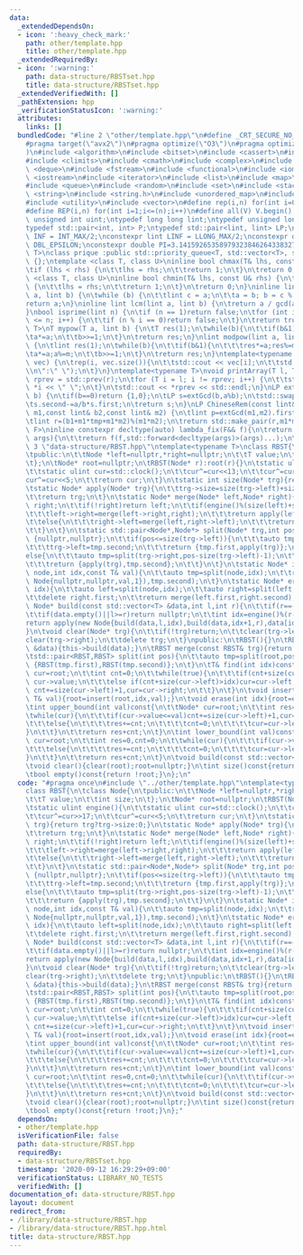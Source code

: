```yaml
---
data:
  _extendedDependsOn:
  - icon: ':heavy_check_mark:'
    path: other/template.hpp
    title: other/template.hpp
  _extendedRequiredBy:
  - icon: ':warning:'
    path: data-structure/RBSTset.hpp
    title: data-structure/RBSTset.hpp
  _extendedVerifiedWith: []
  _pathExtension: hpp
  _verificationStatusIcon: ':warning:'
  attributes:
    links: []
  bundledCode: "#line 2 \"other/template.hpp\"\n#define _CRT_SECURE_NO_WARNINGS\n\
    #pragma target(\"avx2\")\n#pragma optimize(\"O3\")\n#pragma optimize(\"unroll-loops\"\
    )\n#include <algorithm>\n#include <bitset>\n#include <cassert>\n#include <cfloat>\n\
    #include <climits>\n#include <cmath>\n#include <complex>\n#include <ctime>\n#include\
    \ <deque>\n#include <fstream>\n#include <functional>\n#include <iomanip>\n#include\
    \ <iostream>\n#include <iterator>\n#include <list>\n#include <map>\n#include <memory>\n\
    #include <queue>\n#include <random>\n#include <set>\n#include <stack>\n#include\
    \ <string>\n#include <string.h>\n#include <unordered_map>\n#include <unordered_set>\n\
    #include <utility>\n#include <vector>\n#define rep(i,n) for(int i=0;i<(n);i++)\n\
    #define REP(i,n) for(int i=1;i<=(n);i++)\n#define all(V) V.begin(),V.end()\ntypedef\
    \ unsigned int uint;\ntypedef long long lint;\ntypedef unsigned long long ulint;\n\
    typedef std::pair<int, int> P;\ntypedef std::pair<lint, lint> LP;\nconstexpr int\
    \ INF = INT_MAX/2;\nconstexpr lint LINF = LLONG_MAX/2;\nconstexpr double eps =\
    \ DBL_EPSILON;\nconstexpr double PI=3.141592653589793238462643383279;\ntemplate<class\
    \ T>\nclass prique :public std::priority_queue<T, std::vector<T>, std::greater<T>>\
    \ {};\ntemplate <class T, class U>\ninline bool chmax(T& lhs, const U& rhs) {\n\
    \tif (lhs < rhs) {\n\t\tlhs = rhs;\n\t\treturn 1;\n\t}\n\treturn 0;\n}\ntemplate\
    \ <class T, class U>\ninline bool chmin(T& lhs, const U& rhs) {\n\tif (lhs > rhs)\
    \ {\n\t\tlhs = rhs;\n\t\treturn 1;\n\t}\n\treturn 0;\n}\ninline lint gcd(lint\
    \ a, lint b) {\n\twhile (b) {\n\t\tlint c = a;\n\t\ta = b; b = c % b;\n\t}\n\t\
    return a;\n}\ninline lint lcm(lint a, lint b) {\n\treturn a / gcd(a, b) * b;\n\
    }\nbool isprime(lint n) {\n\tif (n == 1)return false;\n\tfor (int i = 2; i * i\
    \ <= n; i++) {\n\t\tif (n % i == 0)return false;\n\t}\n\treturn true;\n}\ntemplate<typename\
    \ T>\nT mypow(T a, lint b) {\n\tT res(1);\n\twhile(b){\n\t\tif(b&1)res*=a;\n\t\
    \ta*=a;\n\t\tb>>=1;\n\t}\n\treturn res;\n}\nlint modpow(lint a, lint b, lint m)\
    \ {\n\tlint res(1);\n\twhile(b){\n\t\tif(b&1){\n\t\t\tres*=a;res%=m;\n\t\t}\n\t\
    \ta*=a;a%=m;\n\t\tb>>=1;\n\t}\n\treturn res;\n}\ntemplate<typename T>\nvoid printArray(std::vector<T>&\
    \ vec) {\n\trep(i, vec.size()){\n\t\tstd::cout << vec[i];\n\t\tstd::cout<<(i==(int)vec.size()-1?\"\
    \\n\":\" \");\n\t}\n}\ntemplate<typename T>\nvoid printArray(T l, T r) {\n\tT\
    \ rprev = std::prev(r);\n\tfor (T i = l; i != rprev; i++) {\n\t\tstd::cout <<\
    \ *i << \" \";\n\t}\n\tstd::cout << *rprev << std::endl;\n}\nLP extGcd(lint a,lint\
    \ b) {\n\tif(b==0)return {1,0};\n\tLP s=extGcd(b,a%b);\n\tstd::swap(s.first,s.second);\n\
    \ts.second-=a/b*s.first;\n\treturn s;\n}\nLP ChineseRem(const lint& b1,const lint&\
    \ m1,const lint& b2,const lint& m2) {\n\tlint p=extGcd(m1,m2).first;\n\tlint tmp=(b2-b1)*p%m2;\n\
    \tlint r=(b1+m1*tmp+m1*m2)%(m1*m2);\n\treturn std::make_pair(r,m1*m2);\n}\ntemplate<typename\
    \ F>\ninline constexpr decltype(auto) lambda_fix(F&& f){\n\treturn [f=std::forward<F>(f)](auto&&...\
    \ args){\n\t\treturn f(f,std::forward<decltype(args)>(args)...);\n\t};\n}\n#line\
    \ 3 \"data-structure/RBST.hpp\"\ntemplate<typename T>\nclass RBST{\n\tclass Node{\n\
    \tpublic:\n\t\tNode *left=nullptr,*right=nullptr;\n\t\tT value;\n\t\tint size;\n\
    \t};\n\tNode* root=nullptr;\n\tRBST(Node* r):root(r){}\n\tstatic ulint engine(){\n\
    \t\tstatic ulint cur=std::clock();\n\t\tcur^=cur<<13;\n\t\tcur^=cur>>17;\n\t\t\
    cur^=cur<<5;\n\t\treturn cur;\n\t}\n\tstatic int size(Node* trg){return trg?trg->size:0;}\n\
    \tstatic Node* apply(Node* trg){\n\t\ttrg->size=size(trg->left)+size(trg->right)+1;\n\
    \t\treturn trg;\n\t}\n\tstatic Node* merge(Node* left,Node* right){\n\t\tif(!left)return\
    \ right;\n\t\tif(!right)return left;\n\t\tif(engine()%(size(left)+size(right))<size(left)){\n\
    \t\t\tleft->right=merge(left->right,right);\n\t\t\treturn apply(left);\n\t\t}\n\
    \t\telse{\n\t\t\tright->left=merge(left,right->left);\n\t\t\treturn apply(right);\n\
    \t\t}\n\t}\n\tstatic std::pair<Node*,Node*> split(Node* trg,int pos){\n\t\tif(!trg)return\
    \ {nullptr,nullptr};\n\t\tif(pos<=size(trg->left)){\n\t\t\tauto tmp=split(trg->left,pos);\n\
    \t\t\ttrg->left=tmp.second;\n\t\t\treturn {tmp.first,apply(trg)};\n\t\t}\n\t\t\
    else{\n\t\t\tauto tmp=split(trg->right,pos-size(trg->left)-1);\n\t\t\ttrg->right=tmp.first;\n\
    \t\t\treturn {apply(trg),tmp.second};\n\t\t}\n\t}\n\tstatic Node* insert(Node*\
    \ node,int idx,const T& val){\n\t\tauto tmp=split(node,idx);\n\t\treturn merge(merge(tmp.first,new\
    \ Node{nullptr,nullptr,val,1}),tmp.second);\n\t}\n\tstatic Node* erase(Node* node,int\
    \ idx){\n\t\tauto left=split(node,idx);\n\t\tauto right=split(left.second,1);\n\
    \t\tdelete right.first;\n\t\treturn merge(left.first,right.second);\n\t}\n\tstatic\
    \ Node* build(const std::vector<T> &data,int l,int r){\n\t\tif(r==-1)r=data.size();\n\
    \t\tif(data.empty()||l>=r)return nullptr;\n\t\tint idx=engine()%(r-l)+l;\n\t\t\
    return apply(new Node{build(data,l,idx),build(data,idx+1,r),data[idx],1});\n\t\
    }\n\tvoid clear(Node* trg){\n\t\tif(!trg)return;\n\t\tclear(trg->left);\n\t\t\
    clear(trg->right);\n\t\tdelete trg;\n\t}\npublic:\n\tRBST(){}\n\tRBST(const std::vector<T>\
    \ &data){this->build(data);}\n\tRBST merge(const RBST& trg){return RBST(merge(root,trg.root));}\n\
    \tstd::pair<RBST,RBST> split(int pos){\n\t\tauto tmp=split(root,pos);\n\t\treturn\
    \ {RBST(tmp.first),RBST(tmp.second)};\n\t}\n\tT& find(int idx)const{\n\t\tNode*\
    \ cur=root;\n\t\tint cnt=0;\n\t\twhile(true){\n\t\t\tif(cnt+size(cur->left)==idx)return\
    \ cur->value;\n\t\t\telse if(cnt+size(cur->left)>idx)cur=cur->left;\n\t\t\telse\
    \ cnt+=size(cur->left)+1,cur=cur->right;\n\t\t}\n\t}\n\tvoid insert(int idx,const\
    \ T& val){root=insert(root,idx,val);}\n\tvoid erase(int idx){root=erase(root,idx);}\n\
    \tint upper_bound(int val)const{\n\t\tNode* cur=root;\n\t\tint res=0,cnt=0;\n\t\
    \twhile(cur){\n\t\t\tif(cur->value<=val)cnt+=size(cur->left)+1,cur=cur->right;\n\
    \t\t\telse{\n\t\t\t\tres+=cnt;\n\t\t\t\tcnt=0;\n\t\t\t\tcur=cur->left;\n\t\t\t\
    }\n\t\t}\n\t\treturn res+cnt;\n\t}\n\tint lower_bound(int val)const{\n\t\tNode*\
    \ cur=root;\n\t\tint res=0,cnt=0;\n\t\twhile(cur){\n\t\t\tif(cur->value<val)cnt+=size(cur->left)+1,cur=cur->right;\n\
    \t\t\telse{\n\t\t\t\tres+=cnt;\n\t\t\t\tcnt=0;\n\t\t\t\tcur=cur->left;\n\t\t\t\
    }\n\t\t}\n\t\treturn res+cnt;\n\t}\n\tvoid build(const std::vector<T> &data){root=build(data,0,-1);}\n\
    \tvoid clear(){clear(root);root=nullptr;}\n\tint size()const{return empty()?0:root->size;}\n\
    \tbool empty()const{return !root;}\n};\n"
  code: "#pragma once\n#include \"../other/template.hpp\"\ntemplate<typename T>\n\
    class RBST{\n\tclass Node{\n\tpublic:\n\t\tNode *left=nullptr,*right=nullptr;\n\
    \t\tT value;\n\t\tint size;\n\t};\n\tNode* root=nullptr;\n\tRBST(Node* r):root(r){}\n\
    \tstatic ulint engine(){\n\t\tstatic ulint cur=std::clock();\n\t\tcur^=cur<<13;\n\
    \t\tcur^=cur>>17;\n\t\tcur^=cur<<5;\n\t\treturn cur;\n\t}\n\tstatic int size(Node*\
    \ trg){return trg?trg->size:0;}\n\tstatic Node* apply(Node* trg){\n\t\ttrg->size=size(trg->left)+size(trg->right)+1;\n\
    \t\treturn trg;\n\t}\n\tstatic Node* merge(Node* left,Node* right){\n\t\tif(!left)return\
    \ right;\n\t\tif(!right)return left;\n\t\tif(engine()%(size(left)+size(right))<size(left)){\n\
    \t\t\tleft->right=merge(left->right,right);\n\t\t\treturn apply(left);\n\t\t}\n\
    \t\telse{\n\t\t\tright->left=merge(left,right->left);\n\t\t\treturn apply(right);\n\
    \t\t}\n\t}\n\tstatic std::pair<Node*,Node*> split(Node* trg,int pos){\n\t\tif(!trg)return\
    \ {nullptr,nullptr};\n\t\tif(pos<=size(trg->left)){\n\t\t\tauto tmp=split(trg->left,pos);\n\
    \t\t\ttrg->left=tmp.second;\n\t\t\treturn {tmp.first,apply(trg)};\n\t\t}\n\t\t\
    else{\n\t\t\tauto tmp=split(trg->right,pos-size(trg->left)-1);\n\t\t\ttrg->right=tmp.first;\n\
    \t\t\treturn {apply(trg),tmp.second};\n\t\t}\n\t}\n\tstatic Node* insert(Node*\
    \ node,int idx,const T& val){\n\t\tauto tmp=split(node,idx);\n\t\treturn merge(merge(tmp.first,new\
    \ Node{nullptr,nullptr,val,1}),tmp.second);\n\t}\n\tstatic Node* erase(Node* node,int\
    \ idx){\n\t\tauto left=split(node,idx);\n\t\tauto right=split(left.second,1);\n\
    \t\tdelete right.first;\n\t\treturn merge(left.first,right.second);\n\t}\n\tstatic\
    \ Node* build(const std::vector<T> &data,int l,int r){\n\t\tif(r==-1)r=data.size();\n\
    \t\tif(data.empty()||l>=r)return nullptr;\n\t\tint idx=engine()%(r-l)+l;\n\t\t\
    return apply(new Node{build(data,l,idx),build(data,idx+1,r),data[idx],1});\n\t\
    }\n\tvoid clear(Node* trg){\n\t\tif(!trg)return;\n\t\tclear(trg->left);\n\t\t\
    clear(trg->right);\n\t\tdelete trg;\n\t}\npublic:\n\tRBST(){}\n\tRBST(const std::vector<T>\
    \ &data){this->build(data);}\n\tRBST merge(const RBST& trg){return RBST(merge(root,trg.root));}\n\
    \tstd::pair<RBST,RBST> split(int pos){\n\t\tauto tmp=split(root,pos);\n\t\treturn\
    \ {RBST(tmp.first),RBST(tmp.second)};\n\t}\n\tT& find(int idx)const{\n\t\tNode*\
    \ cur=root;\n\t\tint cnt=0;\n\t\twhile(true){\n\t\t\tif(cnt+size(cur->left)==idx)return\
    \ cur->value;\n\t\t\telse if(cnt+size(cur->left)>idx)cur=cur->left;\n\t\t\telse\
    \ cnt+=size(cur->left)+1,cur=cur->right;\n\t\t}\n\t}\n\tvoid insert(int idx,const\
    \ T& val){root=insert(root,idx,val);}\n\tvoid erase(int idx){root=erase(root,idx);}\n\
    \tint upper_bound(int val)const{\n\t\tNode* cur=root;\n\t\tint res=0,cnt=0;\n\t\
    \twhile(cur){\n\t\t\tif(cur->value<=val)cnt+=size(cur->left)+1,cur=cur->right;\n\
    \t\t\telse{\n\t\t\t\tres+=cnt;\n\t\t\t\tcnt=0;\n\t\t\t\tcur=cur->left;\n\t\t\t\
    }\n\t\t}\n\t\treturn res+cnt;\n\t}\n\tint lower_bound(int val)const{\n\t\tNode*\
    \ cur=root;\n\t\tint res=0,cnt=0;\n\t\twhile(cur){\n\t\t\tif(cur->value<val)cnt+=size(cur->left)+1,cur=cur->right;\n\
    \t\t\telse{\n\t\t\t\tres+=cnt;\n\t\t\t\tcnt=0;\n\t\t\t\tcur=cur->left;\n\t\t\t\
    }\n\t\t}\n\t\treturn res+cnt;\n\t}\n\tvoid build(const std::vector<T> &data){root=build(data,0,-1);}\n\
    \tvoid clear(){clear(root);root=nullptr;}\n\tint size()const{return empty()?0:root->size;}\n\
    \tbool empty()const{return !root;}\n};"
  dependsOn:
  - other/template.hpp
  isVerificationFile: false
  path: data-structure/RBST.hpp
  requiredBy:
  - data-structure/RBSTset.hpp
  timestamp: '2020-09-12 16:29:29+09:00'
  verificationStatus: LIBRARY_NO_TESTS
  verifiedWith: []
documentation_of: data-structure/RBST.hpp
layout: document
redirect_from:
- /library/data-structure/RBST.hpp
- /library/data-structure/RBST.hpp.html
title: data-structure/RBST.hpp
---
```


